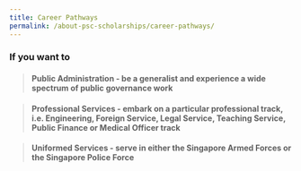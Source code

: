 ```yaml
---
title: Career Pathways
permalink: /about-psc-scholarships/career-pathways/
---
```

### If you want to

> #### **Public Administration** - be a generalist and experience a wide spectrum of public governance work

> #### **Professional Services** - embark on a particular professional track, i.e. Engineering, Foreign Service, Legal Service, Teaching Service, Public Finance or Medical Officer track

> #### **Uniformed Services** - serve in either the Singapore Armed Forces or the Singapore Police Force
